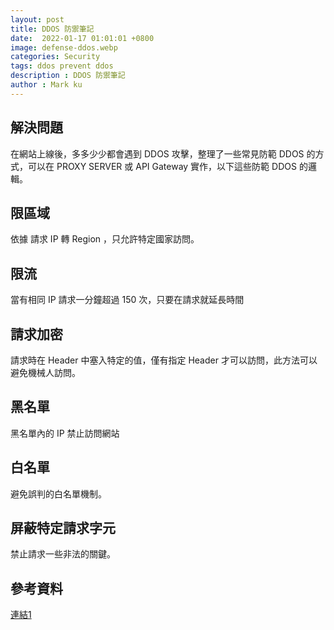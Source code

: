 ```yaml
---
layout: post
title: DDOS 防禦筆記
date:  2022-01-17 01:01:01 +0800
image: defense-ddos.webp
categories: Security
tags: ddos prevent ddos 
description : DDOS 防禦筆記
author : Mark ku
---
```

## 解決問題
在網站上線後，多多少少都會遇到 DDOS 攻擊，整理了一些常見防範 DDOS 的方式，可以在 PROXY SERVER 或 API Gateway 實作，以下這些防範 DDOS 的邏輯。

## 限區域
依據 請求 IP 轉 Region ，只允許特定國家訪問。

## 限流
當有相同 IP 請求一分鐘超過 150 次，只要在請求就延長時間 
 
## 請求加密
請求時在 Header 中塞入特定的值，僅有指定 Header 才可以訪問，此方法可以避免機械人訪問。

## 黑名單 
黑名單內的 IP 禁止訪問網站

## 白名單
避免誤判的白名單機制。

## 屏蔽特定請求字元
禁止請求一些非法的關鍵。

## 參考資料
[連結1](https://ldqk.xyz/1769?t=uohqz6y61urk)

